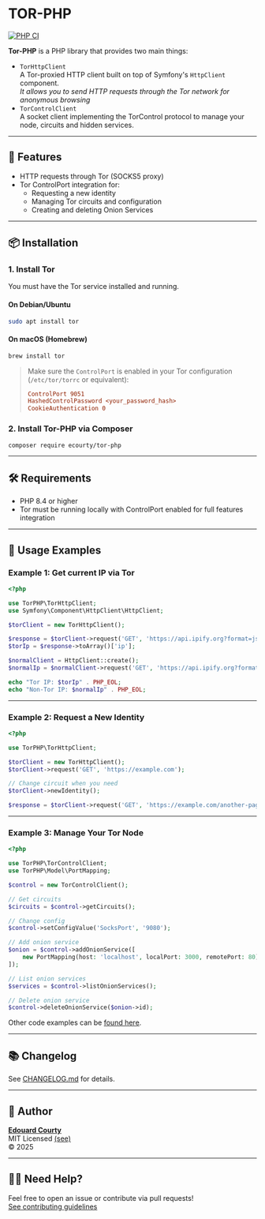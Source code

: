 # TOR-PHP

[![PHP CI](https://github.com/EdouardCourty/tor-php/actions/workflows/php_ci.yml/badge.svg)](https://github.com/EdouardCourty/tor-php/actions/workflows/php_ci.yml)

**Tor-PHP** is a PHP library that provides two main things:

- `TorHttpClient`  
  A Tor-proxied HTTP client built on top of Symfony's `HttpClient` component.  
  _It allows you to send HTTP requests through the Tor network for anonymous browsing_
- `TorControlClient`  
  A socket client implementing the TorControl protocol to manage your node, circuits and hidden services.

---

## 🚀 Features

- HTTP requests through Tor (SOCKS5 proxy)
- Tor ControlPort integration for:
   - Requesting a new identity
   - Managing Tor circuits and configuration
   - Creating and deleting Onion Services

---

## 📦 Installation

### 1. Install Tor

You must have the Tor service installed and running.

#### On Debian/Ubuntu

```bash
sudo apt install tor
```

#### On macOS (Homebrew)

```bash
brew install tor
```

> Make sure the `ControlPort` is enabled in your Tor configuration (`/etc/tor/torrc` or equivalent):
>
> ```ini
> ControlPort 9051
> HashedControlPassword <your_password_hash>
> CookieAuthentication 0
> ```

### 2. Install Tor-PHP via Composer

```bash
composer require ecourty/tor-php
```

---

## 🛠 Requirements

- PHP 8.4 or higher
- Tor must be running locally with ControlPort enabled for full features integration

---

## 📘 Usage Examples

### Example 1: Get current IP via Tor

```php
<?php

use TorPHP\TorHttpClient;
use Symfony\Component\HttpClient\HttpClient;

$torClient = new TorHttpClient();

$response = $torClient->request('GET', 'https://api.ipify.org?format=json');
$torIp = $response->toArray()['ip'];

$normalClient = HttpClient::create();
$normalIp = $normalClient->request('GET', 'https://api.ipify.org?format=json')->toArray()['ip'];

echo "Tor IP: $torIp" . PHP_EOL;
echo "Non-Tor IP: $normalIp" . PHP_EOL;
```

---

### Example 2: Request a New Identity

```php
<?php

use TorPHP\TorHttpClient;

$torClient = new TorHttpClient();
$torClient->request('GET', 'https://example.com');

// Change circuit when you need
$torClient->newIdentity();

$response = $torClient->request('GET', 'https://example.com/another-page');
```

---

### Example 3: Manage Your Tor Node

```php
<?php

use TorPHP\TorControlClient;
use TorPHP\Model\PortMapping;

$control = new TorControlClient();

// Get circuits
$circuits = $control->getCircuits();

// Change config
$control->setConfigValue('SocksPort', '9080');

// Add onion service
$onion = $control->addOnionService([
    new PortMapping(host: 'localhost', localPort: 3000, remotePort: 80),
]);

// List onion services
$services = $control->listOnionServices();

// Delete onion service
$control->deleteOnionService($onion->id);
```

Other code examples can be [found here](./examples).

---

## 📚 Changelog

See [CHANGELOG.md](./CHANGELOG.md) for details.

---

## 👤 Author

[**Edouard Courty**](https://github.com/EdouardCourty)  
MIT Licensed [(see)](./LICENSE)  
&copy; 2025

---

## 🙋‍♂️ Need Help?

Feel free to open an issue or contribute via pull requests! <br />
[See contributing guidelines](./CONTRIBUTING.md)
